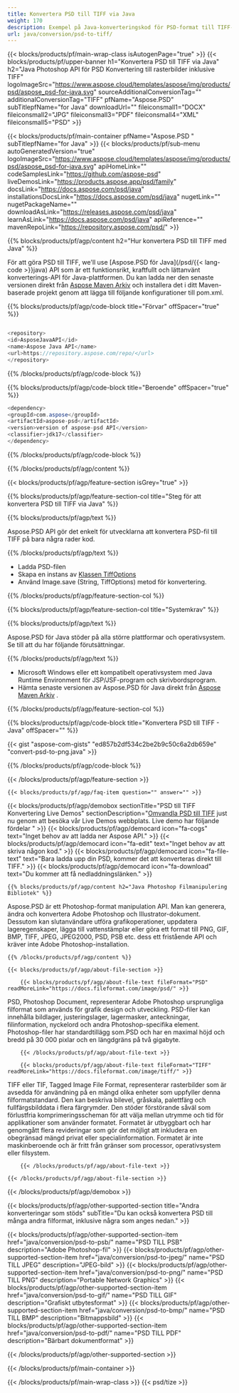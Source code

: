 ```yaml
---
title: Konvertera PSD till TIFF via Java
weight: 170
description: Exempel på Java-konverteringskod för PSD-format till TIFF-fil. Använd den här exempelkoden för att konvertera PSD till TIFF i valfri Java-baserad applikation på webben eller skrivbordet.
url: java/conversion/psd-to-tiff/
---
```


{{< blocks/products/pf/main-wrap-class isAutogenPage="true" >}}
{{< blocks/products/pf/upper-banner h1="Konvertera PSD till TIFF via Java" h2="Java Photoshop API för PSD Konvertering till rasterbilder inklusive TIFF" logoImageSrc="https://www.aspose.cloud/templates/aspose/img/products/psd/aspose_psd-for-java.svg" sourceAdditionalConversionTag="" additionalConversionTag="TIFF" pfName="Aspose.PSD" subTitlepfName="for Java" downloadUrl="" fileiconsmall1="DOCX" fileiconsmall2="JPG" fileiconsmall3="PDF" fileiconsmall4="XML" fileiconsmall5="PSD" >}}

{{< blocks/products/pf/main-container pfName="Aspose.PSD " subTitlepfName="for Java" >}}
{{< blocks/products/pf/sub-menu autoGeneratedVersion="true" logoImageSrc="https://www.aspose.cloud/templates/aspose/img/products/psd/aspose_psd-for-java.svg" apiHomeLink="" codeSamplesLink="https://github.com/aspose-psd" liveDemosLink="https://products.aspose.app/psd/family" docsLink="https://docs.aspose.com/psd/java" installationsDocsLink="https://docs.aspose.com/psd/java" nugetLink="" nugetPackageName="" downloadAsLink="https://releases.aspose.com/psd/java" learnAsLink="https://docs.aspose.com/psd/java" apiReference="" mavenRepoLink="https://repository.aspose.com/psd/" >}}

{{% blocks/products/pf/agp/content h2="Hur konvertera PSD till TIFF med Java" %}}

 För att göra PSD till TIFF, we'll use
 [Aspose.PSD för Java](/psd/{{< lang-code >}}java) 
 API som är ett funktionsrikt, kraftfullt och lättanvänt konverterings-API för Java-plattformen. Du kan ladda ner den senaste versionen direkt från
 [Aspose Maven Arkiv](https://repository.aspose.com/psd/) 
 och installera det i ditt Maven-baserade projekt genom att lägga till följande konfigurationer till pom.xml.

{{% blocks/products/pf/agp/code-block title="Förvar" offSpacer="true" %}}

```cs

<repository>
<id>AsposeJavaAPI</id>
<name>Aspose Java API</name>
<url>https://repository.aspose.com/repo/</url>
</repository>

```

{{% /blocks/products/pf/agp/code-block %}}

{{% blocks/products/pf/agp/code-block title="Beroende" offSpacer="true" %}}

```cs
<dependency>
<groupId>com.aspose</groupId>
<artifactId>aspose-psd</artifactId>
<version>version of aspose-psd API</version>
<classifier>jdk17</classifier>
</dependency>

```

{{% /blocks/products/pf/agp/code-block %}}

{{% /blocks/products/pf/agp/content %}}

{{< blocks/products/pf/agp/feature-section isGrey="true" >}}

{{% blocks/products/pf/agp/feature-section-col title="Steg för att konvertera PSD till TIFF via Java" %}}

{{% blocks/products/pf/agp/text %}}

 Aspose.PSD API gör det enkelt för utvecklarna att konvertera PSD-fil till TIFF på bara några rader kod.

{{% /blocks/products/pf/agp/text %}}

- Ladda PSD-filen
- Skapa en instans av [Klassen TiffOptions](https://apireference.aspose.com/psd/java/com.aspose.psd.imageoptions/TiffOptions)
- Använd Image.save (String, TiffOptions) metod för konvertering.

{{% /blocks/products/pf/agp/feature-section-col %}}

{{% blocks/products/pf/agp/feature-section-col title="Systemkrav" %}}

{{% blocks/products/pf/agp/text %}}

 Aspose.PSD för Java stöder på alla större plattformar och operativsystem. Se till att du har följande förutsättningar.

{{% /blocks/products/pf/agp/text %}}

- Microsoft Windows eller ett kompatibelt operativsystem med Java Runtime Environment för JSP/JSF-program och skrivbordsprogram.
- Hämta senaste versionen av Aspose.PSD för Java direkt från
 [Aspose Maven Arkiv](https://repository.aspose.com/psd/)  .

{{% /blocks/products/pf/agp/feature-section-col %}}

{{% blocks/products/pf/agp/code-block title="Konvertera PSD till TIFF - Java" offSpacer="" %}}

{{< gist "aspose-com-gists" "ed857b2df534c2be2b9c50c6a2db659e" "convert-psd-to-png.java" >}}

{{% /blocks/products/pf/agp/code-block %}}

{{< /blocks/products/pf/agp/feature-section >}}

    {{< blocks/products/pf/agp/faq-item question="" answer="" >}}
 

<!-- aboutfile Starts -->

{{< blocks/products/pf/agp/demobox sectionTitle="PSD till TIFF Konvertering Live Demos" sectionDescription="[Omvandla PSD till TIFF](https://products.aspose.app/psd/conversion/psd-to-tiff) just nu genom att besöka vår Live Demos webbplats. Live demo har följande fördelar " >}}
        {{< blocks/products/pf/agp/democard icon="fa-cogs" text="Inget behov av att ladda ner Aspose API." >}}
        {{< blocks/products/pf/agp/democard icon="fa-edit" text="Inget behov av att skriva någon kod." >}}
        {{< blocks/products/pf/agp/democard icon="fa-file-text" text="Bara ladda upp din PSD, kommer det att konverteras direkt till TIFF." >}}
        {{< blocks/products/pf/agp/democard icon="fa-download" text="Du kommer att få nedladdningslänken." >}}

    {{% blocks/products/pf/agp/content h2="Java Photoshop Filmanipulering Bibliotek" %}}

 Aspose.PSD är ett Photoshop-format manipulation API. Man kan generera, ändra och konvertera Adobe Photoshop och Illustrator-dokument. Dessutom kan slutanvändare utföra grafikoperationer, uppdatera lageregenskaper, lägga till vattenstämplar eller göra ett format till PNG, GIF, BMP, TIFF, JPEG, JPEG2000, PSD, PSB etc. dess ett fristående API och kräver inte Adobe Photoshop-installation. 



    {{% /blocks/products/pf/agp/content %}}

    {{< blocks/products/pf/agp/about-file-section >}}

        {{< blocks/products/pf/agp/about-file-text fileFormat="PSD" readMoreLink="https://docs.fileformat.com/image/psd/" >}}

PSD, Photoshop Document, representerar Adobe Photoshop ursprungliga filformat som används för grafik design och utveckling. PSD-filer kan innehålla bildlager, justeringslager, lagermasker, anteckningar, filinformation, nyckelord och andra Photoshop-specifika element. Photoshop-filer har standardtillägg som.PSD och har en maximal höjd och bredd på 30 000 pixlar och en längdgräns på två gigabyte.


        {{< /blocks/products/pf/agp/about-file-text >}}

        {{< blocks/products/pf/agp/about-file-text fileFormat="TIFF" readMoreLink="https://docs.fileformat.com/image/tiff/" >}}

TIFF eller TIF, Tagged Image File Format, representerar rasterbilder som är avsedda för användning på en mängd olika enheter som uppfyller denna filformatstandard. Den kan beskriva bilevel, gråskala, palettfärg och fullfärgsbilddata i flera färgrymder. Den stöder förstörande såväl som förlustfria komprimeringsscheman för att välja mellan utrymme och tid för applikationer som använder formatet. Formatet är utbyggbart och har genomgått flera revideringar som gör det möjligt att inkludera en obegränsad mängd privat eller specialinformation. Formatet är inte maskinberoende och är fritt från gränser som processor, operativsystem eller filsystem.


        {{< /blocks/products/pf/agp/about-file-text >}}

    {{< /blocks/products/pf/agp/about-file-section >}}

{{< /blocks/products/pf/agp/demobox >}}

<!-- aboutfile Ends -->

{{< blocks/products/pf/agp/other-supported-section title="Andra konverteringar som stöds" subTitle="Du kan också konvertera PSD till många andra filformat, inklusive några som anges nedan." >}}

{{< blocks/products/pf/agp/other-supported-section-item href="java/conversion/psd-to-psb/" name="PSD TILL PSB" description="Adobe Photoshop-fil" >}}
{{< blocks/products/pf/agp/other-supported-section-item href="java/conversion/psd-to-jpeg/" name="PSD TILL JPEG" description="JPEG-bild" >}}
{{< blocks/products/pf/agp/other-supported-section-item href="java/conversion/psd-to-png/" name="PSD TILL PNG" description="Portable Network Graphics" >}}
{{< blocks/products/pf/agp/other-supported-section-item href="java/conversion/psd-to-gif/" name="PSD TILL GIF" description="Grafiskt utbytesformat" >}}
{{< blocks/products/pf/agp/other-supported-section-item href="java/conversion/psd-to-bmp/" name="PSD TILL BMP" description="Bitmappsbild" >}}
{{< blocks/products/pf/agp/other-supported-section-item href="java/conversion/psd-to-pdf/" name="PSD TILL PDF" description="Bärbart dokumentformat" >}}

{{< /blocks/products/pf/agp/other-supported-section >}}

{{< /blocks/products/pf/main-container >}}
    
{{< /blocks/products/pf/main-wrap-class >}}
{{< psd/tize >}}
